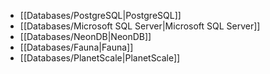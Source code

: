 - [[Databases/PostgreSQL|PostgreSQL]]
- [[Databases/Microsoft SQL Server|Microsoft SQL Server]]
- [[Databases/NeonDB|NeonDB]]
- [[Databases/Fauna|Fauna]]
- [[Databases/PlanetScale|PlanetScale]]